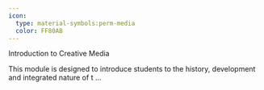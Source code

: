 ```yaml
---
icon:
  type: material-symbols:perm-media
  color: FF80AB
---
```


Introduction to Creative Media

This module is designed to introduce students to the history, development and integrated nature of t ... 
